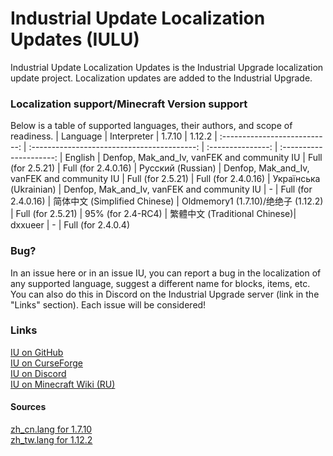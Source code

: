 # Industrial Update Localization Updates (IULU)
Industrial Update Localization Updates is the Industrial Upgrade localization update project. Localization updates are added to the Industrial Upgrade.

### Localization support/Minecraft Version support
Below is a table of supported languages, their authors, and scope of readiness.
| Language                      | Interpreter                                 | 1.7.10            | 1.12.2 
| :---------------------------: | :-----------------------------------------: | :---------------: | :---------------------:
| English                       | Denfop, Mak_and_Iv, vanFEK and community IU | Full (for 2.5.21) | Full (for 2.4.0.16)
| Русский (Russian)             | Denfop, Mak_and_Iv, vanFEK and community IU | Full (for 2.5.21) | Full (for 2.4.0.16)
| Українська (Ukrainian)        | Denfop, Mak_and_Iv, vanFEK and community IU | -                 | Full (for 2.4.0.16)
| 简体中文 (Simplified Chinese) | Oldmemory1 (1.7.10)/绝绝子 (1.12.2)          | Full (for 2.5.21) | 95% (for 2.4-RC4)
| 繁體中文 (Traditional Chinese)| dxxueer                                      | -                 | Full (for 2.4.0.4)

### Bug?
In an issue here or in an issue IU, you can report a bug in the localization of any supported language, suggest a different name for blocks, items, etc. You can also do this in Discord on the Industrial Upgrade server (link in the "Links" section). Each issue will be considered!

### Links
[IU on GitHub](https://github.com/ZelGimi/industrialupgrade "ZelGimi/industrialupgrade")<br>
[IU on CurseForge](https://www.curseforge.com/minecraft/mc-mods/industrial-upgrade "Industrial Upgrade")<br>
[IU on Discord](https://discord.gg/SP8DwcA "Industrial Upgrade")<br>
[IU on Minecraft Wiki (RU)](https://minecraft.fandom.com/ru/wiki/Industrial_Upgrade "Industrial Upgrade")

#### Sources
[zh_cn.lang for 1.7.10](https://github.com/Oldmemory1/Industrialupgrade1.7.10-chinese-translation "Oldmemory1/Industrialupgrade1.7.10-chinese-translation")<br>
[zh_tw.lang for 1.12.2](https://github.com/ZelGimi/industrialupgrade/issues/130 "Language Files of Traditional Chinese by dxxueer")
